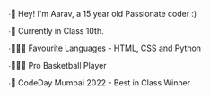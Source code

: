 ∙👋 Hey! I'm Aarav, a 15 year old Passionate coder :)

∙🏫 Currently in Class 10th.

∙👨🏼‍💻 Favourite Languages - HTML, CSS and Python

∙⛹🏻‍♂️ Pro Basketball Player

∙🏅 CodeDay Mumbai 2022 - Best in Class Winner
